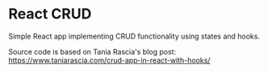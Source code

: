 # React CRUD

Simple React app implementing CRUD functionality using states and hooks.

Source code is based on Tania Rascia's blog post:
https://www.taniarascia.com/crud-app-in-react-with-hooks/
